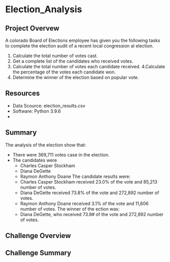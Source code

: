 # Election_Analysis
## Project Overvew
A colorado Board of Elections employee has given you the following tasks to complete the election audit of a recent local congression al election.

1. Calculate the total number of votes cast.
2. Get a complete list of the candidates who received votes.
3. Calculate the total number of votes each candidate received.
4.Calculate the percentage of the votes each candidate won.
5. Determine the winner of the election based on popular vote.

## Resources
- Data Scource: election_results.csv
- Software: Python 3.9.6
-
## Summary
The analysis of the election show that:
- There were 369,711 votes case in the election.
- The candidates were
    - Charles Casper Stockham
    - Diana DeGette
    - Raymon Anthony Doane
The candidate results were:
    - Charles Casper Stockham received 23.0% of the vote and 85,213 number of votes.
    - Diana DeGette received 73.8% of the vote and 272,892 number of votes.
    - Raymon Anthony Doane received 3.1% of the vote and 11,606 number of votes.
The winner of the ection was:
    - Diana DeGette, who received 73.8# of the vote and 272,892 number of votes.
    
## Challenge Overview

## Challenge Summary
